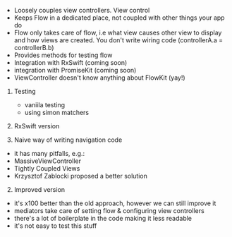 * Loosely couples view controllers. View control
* Keeps Flow in a dedicated place, not coupled with other things your app do
* Flow only takes care of flow, i.e what view causes other view to display and how views are created.
  You don't write wiring code (controllerA.a = controllerB.b)  
* Provides methods for testing flow
* Integration with RxSwift (coming soon)
* integration with PromiseKit (coming soon)
* ViewController doesn't know anything about FlowKit (yay!)

1. Testing
    * vaniila testing
    * using simon matchers

2. RxSwift version



1. Naive way of writing navigation code
 - it has many pitfalls, e.g.:
 - MassiveViewController
 - Tightly Coupled Views
 - Krzysztof Zablocki proposed a better solution
2. Improved version
 - it's x100 better than the old approach, however we can still improve it
 - mediators take care of setting flow & configuring view controllers
 - there's a lot of boilerplate in the code making it less readable
 - it's not easy to test this stuff